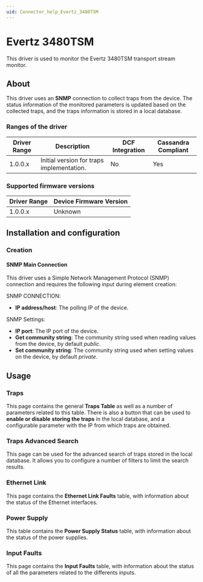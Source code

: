 ```yaml
---
uid: Connector_help_Evertz_3480TSM
---
```


# Evertz 3480TSM

This driver is used to monitor the Evertz 3480TSM transport stream monitor.

## About

This driver uses an **SNMP** connection to collect traps from the device. The status information of the monitored parameters is updated based on the collected traps, and the traps information is stored in a local database.

### Ranges of the driver

| **Driver Range** | **Description**                           | **DCF Integration** | **Cassandra Compliant** |
|------------------|-------------------------------------------|---------------------|-------------------------|
| 1.0.0.x          | Initial version for traps implementation. | No                  | Yes                     |

### Supported firmware versions

| **Driver Range** | **Device Firmware Version** |
|------------------|-----------------------------|
| 1.0.0.x          | Unknown                     |

## Installation and configuration

### Creation

#### SNMP Main Connection

This driver uses a Simple Network Management Protocol (SNMP) connection and requires the following input during element creation:

SNMP CONNECTION:

- **IP address/host**: The polling IP of the device.

SNMP Settings:

- **IP port**: The IP port of the device.
- **Get community string**: The community string used when reading values from the device, by default *public*.
- **Set community string**: The community string used when setting values on the device, by default *private*.

## Usage

### Traps

This page contains the general **Traps Table** as well as a number of parameters related to this table. There is also a button that can be used to **enable or disable** **storing the traps** in the local database, and a configurable parameter with the IP from which traps are obtained.

### Traps Advanced Search

This page can be used for the advanced search of traps stored in the local database. It allows you to configure a number of filters to limit the search results.

### Ethernet Link

This page contains the **Ethernet Link Faults** table, with information about the status of the Ethernet interfaces.

### Power Supply

This table contains the **Power Supply Status** table, with information about the status of the power supplies.

### Input Faults

This page contains the **Input Faults** table, with information about the status of all the parameters related to the differents inputs.
